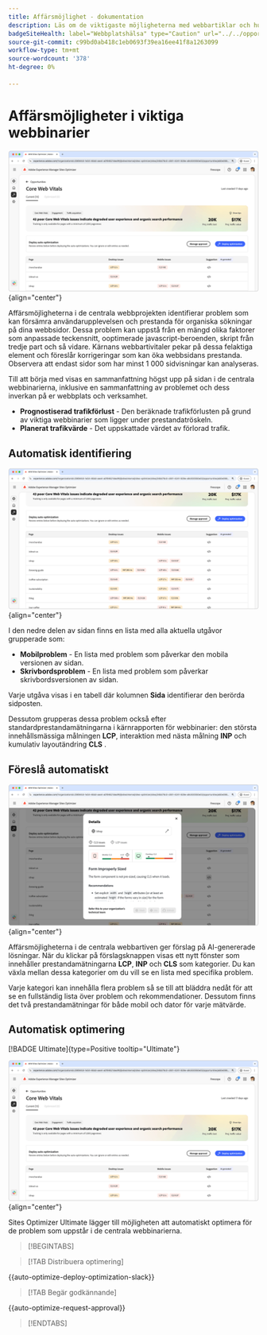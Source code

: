 ```yaml
---
title: Affärsmöjlighet - dokumentation
description: Läs om de viktigaste möjligheterna med webbartiklar och hur ni kan använda dem för att förbättra trafikförvärvet.
badgeSiteHealth: label="Webbplatshälsa" type="Caution" url="../../opportunity-types/site-health.md" tooltip="Webbplatshälsa"
source-git-commit: c99bd0ab418c1eb0693f39ea16ee41f8a1263099
workflow-type: tm+mt
source-wordcount: '378'
ht-degree: 0%

---
```



# Affärsmöjligheter i viktiga webbinarier

![affärsmöjlighet för viktiga webbinarier](./assets/core-web-vitals/hero.png){align="center"}

Affärsmöjligheterna i de centrala webbprojekten identifierar problem som kan försämra användarupplevelsen och prestanda för organiska sökningar på dina webbsidor. Dessa problem kan uppstå från en mängd olika faktorer som anpassade teckensnitt, ooptimerade javascript-beroenden, skript från tredje part och så vidare. Kärnans webbartivitaler pekar på dessa felaktiga element och föreslår korrigeringar som kan öka webbsidans prestanda. Observera att endast sidor som har minst 1 000 sidvisningar kan analyseras.

Till att börja med visas en sammanfattning högst upp på sidan i de centrala webbinarierna, inklusive en sammanfattning av problemet och dess inverkan på er webbplats och verksamhet.

* **Prognostiserad trafikförlust** - Den beräknade trafikförlusten på grund av viktiga webbinarier som ligger under prestandatröskeln.
* **Planerat trafikvärde** - Det uppskattade värdet av förlorad trafik.

## Automatisk identifiering

![Identifiera viktiga webbinarier automatiskt](./assets/core-web-vitals/auto-identify.png){align="center"}

I den nedre delen av sidan finns en lista med alla aktuella utgåvor grupperade som:

* **Mobilproblem** - En lista med problem som påverkar den mobila versionen av sidan.
* **Skrivbordsproblem** - En lista med problem som påverkar skrivbordsversionen av sidan.

Varje utgåva visas i en tabell där kolumnen **Sida** identifierar den berörda sidposten.

Dessutom grupperas dessa problem också efter standardprestandamätningarna i kärnrapporten för webbinarier: den största innehållsmässiga målningen **LCP**, interaktion med nästa målning **INP** och kumulativ layoutändring **CLS** .

## Föreslå automatiskt

![Automatiskt föreslå affärsmöjligheter för centrala webbinarier](./assets/core-web-vitals/auto-suggest.png){align="center"}

Affärsmöjligheterna i de centrala webbartiven ger förslag på AI-genererade lösningar. När du klickar på förslagsknappen visas ett nytt fönster som innehåller prestandamätningarna **LCP**, **INP** och **CLS** som kategorier. Du kan växla mellan dessa kategorier om du vill se en lista med specifika problem.

Varje kategori kan innehålla flera problem så se till att bläddra nedåt för att se en fullständig lista över problem och rekommendationer.  Dessutom finns det två prestandamätningar för både mobil och dator för varje mätvärde.

## Automatisk optimering

[!BADGE Ultimate]{type=Positive tooltip="Ultimate"}

![Möjlighet att automatiskt optimera viktiga webbinarier](./assets/core-web-vitals/auto-optimize.png){align="center"}

Sites Optimizer Ultimate lägger till möjligheten att automatiskt optimera för de problem som uppstår i de centrala webbinarierna. <!--- TBD-need more in-depth and opportunity specific information here. What does the auto-optimization do?-->

>[!BEGINTABS]

>[!TAB Distribuera optimering]

{{auto-optimize-deploy-optimization-slack}}

>[!TAB Begär godkännande]

{{auto-optimize-request-approval}}

>[!ENDTABS]

